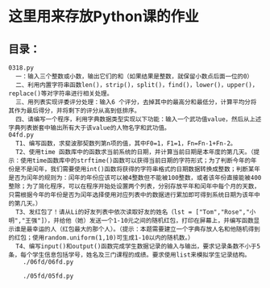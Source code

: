 #
这里用来存放Python课的作业
=
目录：
-
	0318.py
	  一：输入三个整数或小数，输出它们的和（如果结果是整数，就保留小数点后面一位的0）
	  二、利用内置字符串函数len()，strip()，split()，find()，lower()，upper()，replace()等对字符串进行相关处理。
	  三、用列表实现评委评分处理：输入6 个评分，去掉其中的最高分和最低分，计算平均分将其作为最后得分，并将剩下的评分从高到低排序。
	  四、请编写一个程序，利用字典数据类型实现以下功能：输入一个武功值value，然后从上述字典列表嵌套中输出所有大于该value的人物名字和武功值。
   	04fd.py
	  T1、编写函数，求斐波那契数列第n项的值，其中F0=1，F1=1，Fn=Fn-1+Fn-2。
	  T2、使用time 函数库中的函数求当前系统的日期，并计算当前日期是本年度的第几天。（提示：使用time函数库中的strftime()函数可以获得当前日期的字符形式；为了判断今年的年份是不是闰年，我们需要使用int()函数将获得的字符串格式的日期数据转换成整数；判断某年是否为闰年的规则为：闰年的年份应该可以被4整数但不能被100整数，或者该年份直接能被400整除；为了简化程序，可以在程序开始处设置两个列表，分别存放平年和闰年中每个月的天数，只需根据今年的年份是否为闰年选择使用对应列表中的数据进行累加即可得到系统日期为该年中的第几天。）
	  T3、发红包了！请从Li的好友列表中依次读取好友的姓名（lst = ["Tom","Rose","小明","王强"]），并给他（她）发送一个1-10元之间的随机红包，打印在屏幕上，并编写函数显示谁是最幸运的人（红包最大的那个人）。（提示：本题需要建立一个字典存放人名和他随机得到的红包；使用random.uniform(1,10)可生成1-10以内的随机数。）
	  T4、编写input()和output()函数完成学生数据记录的输入与输出，要求记录条数不小于5条，每个学生信息包括学号，姓名及三门课程的成绩。要求使用list来模拟学生记录结构。
    	./06fd/06fd.py

     	./05fd/05fd.py
 
